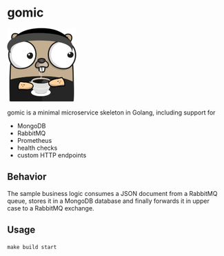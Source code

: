 # gomic

[![Gopher](resources/gomic_gopher_small.png)](resources/gomic_gopher.png)

gomic is a minimal microservice skeleton in Golang, including support for
* MongoDB
* RabbitMQ
* Prometheus
* health checks
* custom HTTP endpoints

## Behavior
The sample business logic consumes a JSON document from a RabbitMQ queue, stores it in a MongoDB database and finally forwards it in upper case to a RabbitMQ exchange.

## Usage
`make build start`
